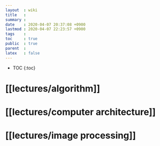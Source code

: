 ```yaml
---
layout  : wiki
title   : 
summary : 
date    : 2020-04-07 20:37:08 +0900
lastmod : 2020-04-07 22:23:57 +0900
tags    : 
toc     : true
public  : true
parent  : 
latex   : false
---
```

* TOC
{:toc}

# [[lectures/algorithm]] 
# [[lectures/computer architecture]]
# [[lectures/image processing]]
# 
